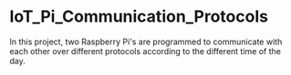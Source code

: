 # IoT_Pi_Communication_Protocols
In this project, two Raspberry Pi's are programmed to communicate with each other over different protocols according to the different time of the day.

